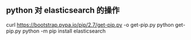 ## python 对 elasticsearch 的操作
curl https://bootstrap.pypa.io/pip/2.7/get-pip.py -o get-pip.py
python get-pip.py
python -m pip install elasticsearch
